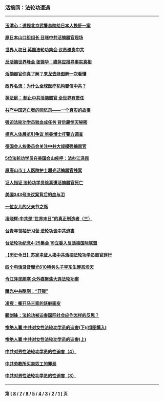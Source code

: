 ### 活摘网：法轮功遭遇
---
#### [玉清心：透视北京武警总院给日本人换肝一案](../../pages/nf5881/n13771978.md?09200430) 
#### [原日本山口组组长 目睹中共活摘器官现场](../../pages/nf5881/n13767360.md?09200430) 
#### [世界人权日 英国法轮功集会 议员谴责中共](../../pages/nf5881/n13431763.md?09200430) 
#### [反活摘世界峰会 张锦华：媒体应报导事实真相](../../pages/nf5881/n13278502.md?09200430) 
#### [活摘器官你真了解？来龙去脉图解一次看懂](../../pages/nf5881/n13013820.md?09200430) 
#### [政界名流：为什么全球医疗机构要信中共？](../../pages/nf5881/n11945479.md?09200430) 
#### [英法庭： 制止中共活摘器官 全世界有责任](../../pages/nf5881/n11330691.md?09200430) 
#### [共产中国逃亡者的回忆录——一个真实的故事](../../pages/nf5881/n10918649.md?09200430) 
#### [强迫法轮功学员验血成任务 背后藏惊天秘密](../../pages/nf5881/n4252384.md?09200430) 
#### [捷克人体展览引争议 旅美博士吁警方调查](../../pages/nf5881/n9429187.md?09200430) 
#### [德国会人权委员会关注中共大规模强摘器官](../../pages/nf5881/n8418950.md?09200430) 
#### [5位法轮功学员在美国会山疾呼：法办江泽民](../../pages/nf5881/n8101519.md?09200430) 
#### [原唐山市工人医院护士曝光活摘器官线索](../../pages/nf5881/n8076384.md?09200430) 
#### [证人指证 法轮功学员徐真遭活摘器官死亡](../../pages/nf5881/n8042467.md?09200430) 
#### [美国343号决议案背后的血与泪](../../pages/nf5881/n8020684.md?09200430) 
#### [一位女儿的父亲节之殇](../../pages/nf5881/n8014122.md?09200430) 
#### [凌晓辉:中共是“世界末日”的真正制造者（三）](../../pages/nf5881/n4210333.md?09200430) 
#### [台青年领袖研习营 法轮功谈中共迫害](../../pages/nf5881/n4141857.md?09200430) 
#### [台法轮功纪念4‧25集会 19立委入反活摘国际联盟](../../pages/nf5881/n4141821.md?09200430) 
#### [【历史今日】苏家屯证人揭中共活摘法轮功学员器官罪行](../../pages/nf5881/n4135912.md?09200430) 
#### [四个电话录音曝光610特务头子李东生罪恶滔天](../../pages/nf5881/n4040060.md?09200430) 
#### [令江泽民胆寒 众外媒聚焦大连法轮功案](../../pages/nf5881/n3932671.md?09200430) 
#### [曝光中共酷刑：“开锁”](../../pages/nf5881/n3889373.md?09200430) 
#### [凌宸：撕开马三家的妖魅画皮](../../pages/nf5881/n3849369.md?09200430) 
#### [郦剑锋：法轮功被迫害国际社会应作怎样的反思？](../../pages/nf5881/n3824560.md?09200430) 
#### [惨绝人寰 中共对女性法轮功学员的迫害(下)(组图慎入)](../../pages/nf5881/n3816285.md?09200430) 
#### [惨绝人寰 中共对女性法轮功学员的迫害(上)](../../pages/nf5881/n3815374.md?09200430) 
#### [中共对男性法轮功学员的性迫害（4）](../../pages/nf5881/n3769144.md?09200430) 
#### [中共劳教所买卖奴工的罪恶](../../pages/nf5881/n3769378.md?09200430) 
#### [中共对男性法轮功学员的性迫害（3）](../../pages/nf5881/n3768231.md?09200430) 

---
#### 第 [ [8](./8.md?09200430) / [7](./7.md?09200430) / [6](./6.md?09200430) / [5](./5.md?09200430) / [4](./4.md?09200430) / [3](./3.md?09200430) / [2](./2.md?09200430) / [1](./1.md?09200430) ] 页
